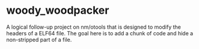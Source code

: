 # woody_woodpacker
A logical follow-up project on nm/otools that is designed to modify the headers of a ELF64 file. The goal here is to add a chunk of code and hide a non-stripped part of a file.
